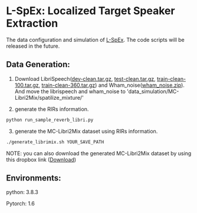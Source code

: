 # L-SpEx: Localized Target Speaker Extraction

The data configuration and simulation of [L-SpEx](https://arxiv.org/abs/2202.09995). The code scripts will be released in the future.

## Data Generation:

1. Download LibriSpeech([dev-clean.tar.gz](www.openslr.org/resources/12/dev-clean.tar.gz), [test-clean.tar.gz](www.openslr.org/resources/12/test-clean.tar.gz), [train-clean-100.tar.gz](www.openslr.org/resources/12/train-clean-100.tar.gz), [train-clean-360.tar.gz](www.openslr.org/resources/12/train-clean-360.tar.gz)) and Wham_noise([wham_noise.zip](https://storage.googleapis.com/whisper-public/wham_noise.zip)). And move the librispeech and wham_noise to 'data_simulation/MC-Libri2Mix/spatilize_mixture/'

2. generate the RIRs information.
```bash
python run_sample_reverb_libri.py
```

3. generate the MC-Libri2Mix dataset using RIRs information.
```bash
./generate_librimix.sh YOUR_SAVE_PATH
```
NOTE: you can also download the generated MC-Libri2Mix dataset by using this dropbox link ([Download](https://www.dropbox.com/sh/ifz9w86v2i7zga1/AAArwDWFTtrL6f6wK9dReDm2a?dl=0))

## Environments:

python: 3.8.3

Pytorch: 1.6
